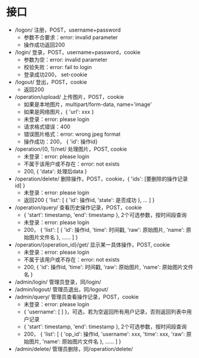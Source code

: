 # 接口

- /logon/ 注册，POST，username+password
  - 参数不合要求：error: invalid parameter
  - 操作成功返回200
- /login/ 登录，POST，username+password，cookie
  - 参数为空：error: invalid parameter
  - 校验失败：error: fail to login
  - 登录成功200， set-cookie
- /logout/ 登出，POST，cookie
  - 返回200
- /operation/upload/ 上传图片，POST，cookie
  - 如果是本地图片，multipart/form-data,  name='image'
  - 如果是网络图片，{ 'url': xxx }
  - 未登录：error: please login
  - 请求格式错误：400
  - 错误图片格式：error: wrong jpeg format
  - 操作成功：200， { 'id': 操作id}
- /operation/{0, 1}/net/ 处理图片，POST, cookie
  - 未登录：error: please login
  - 不属于该用户或不存在：error: not exists
  - 200, { 'data': 处理后data }
- /operation/delete/ 删除操作，POST，cookie，{ 'ids': [要删除的操作记录id] }
  - 未登录：error: please login
  - 返回200 { 'list': [ { 'id': 操作id, 'state': 是否成功 }, ... ] }
- /operation/query/ 查看历史操作记录，POST，cookie
  - { 'start': timestamp, 'end': timestamp }, 2个可选参数，按时间段查询
  - 未登录：error: please login
  - 200， { 'list': [ { 'id': 操作id, 'time': 时间戳, 'raw': 原始图片, 'name': 原始图片文件名 }, ...... ] }
- /operation/{operation_id}/get/ 显示某一具体操作，POST, cookie
  - 未登录：error: please login
  - 不属于该用户或不存在：error: not exists
  - 200, { 'id': 操作id, 'time': 时间戳, 'raw': 原始图片, 'name': 原始图片文件名 }
- /admin/login/ 管理员登录，同/login/
- /admin/logout/ 管理员退出，同/logout/
- /admin/query/ 管理员查看操作记录，POST，cookie
  - 未登录：error: please login
  - { 'username': [  ] }，可选，若为空返回所有用户记录，否则返回列表中用户记录
  - { 'start': timestamp, 'end': timestamp }, 2个可选参数，按时间段查询
  - 200， { 'list': [ { 'op_id': 操作id, 'username': xxx, 'time': xxx,  'raw': 原始图片, 'name': 原始图片文件名 }, ...... ] }
- /admin/delete/ 管理员删除，同/operation/delete/